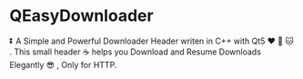# QEasyDownloader
:arrow_double_down: A Simple and Powerful Downloader Header writen in C++ with Qt5 :heart: :dog: :cat: . This small header :coffee: helps you Download and Resume Downloads Elegantly :sunglasses: , Only for HTTP.
